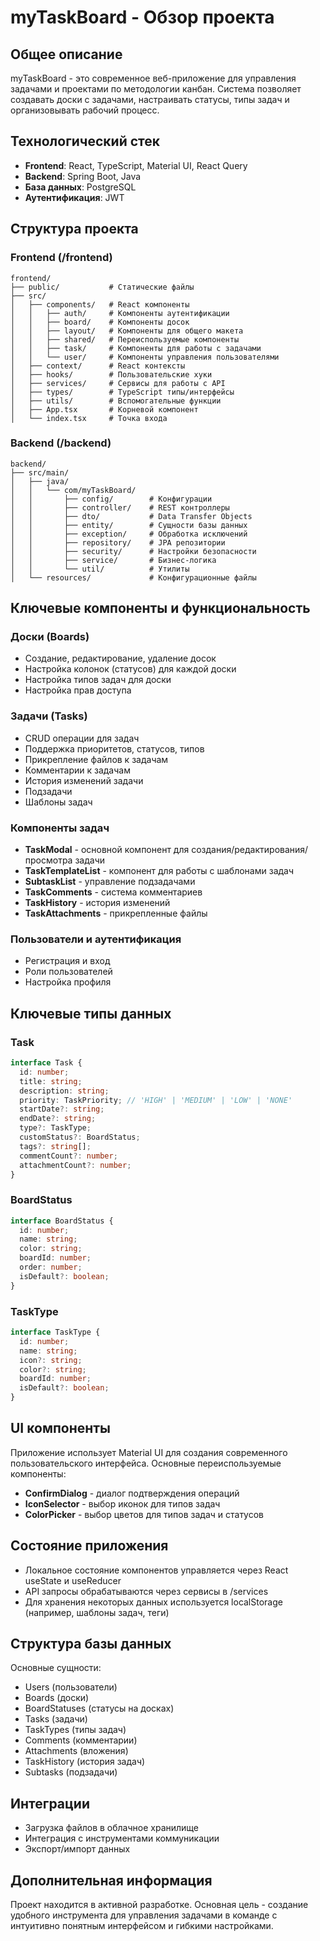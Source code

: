 # myTaskBoard - Обзор проекта

## Общее описание
myTaskBoard - это современное веб-приложение для управления задачами и проектами по методологии канбан. Система позволяет создавать доски с задачами, настраивать статусы, типы задач и организовывать рабочий процесс.

## Технологический стек
- **Frontend**: React, TypeScript, Material UI, React Query
- **Backend**: Spring Boot, Java
- **База данных**: PostgreSQL
- **Аутентификация**: JWT

## Структура проекта

### Frontend (/frontend)
```
frontend/
├── public/           # Статические файлы
├── src/
│   ├── components/   # React компоненты
│   │   ├── auth/     # Компоненты аутентификации
│   │   ├── board/    # Компоненты досок
│   │   ├── layout/   # Компоненты для общего макета
│   │   ├── shared/   # Переиспользуемые компоненты
│   │   ├── task/     # Компоненты для работы с задачами
│   │   └── user/     # Компоненты управления пользователями
│   ├── context/      # React контексты
│   ├── hooks/        # Пользовательские хуки
│   ├── services/     # Сервисы для работы с API
│   ├── types/        # TypeScript типы/интерфейсы
│   ├── utils/        # Вспомогательные функции
│   ├── App.tsx       # Корневой компонент
│   └── index.tsx     # Точка входа
```

### Backend (/backend)
```
backend/
├── src/main/
│   ├── java/
│   │   └── com/myTaskBoard/
│   │       ├── config/        # Конфигурации
│   │       ├── controller/    # REST контроллеры
│   │       ├── dto/           # Data Transfer Objects
│   │       ├── entity/        # Сущности базы данных
│   │       ├── exception/     # Обработка исключений
│   │       ├── repository/    # JPA репозитории
│   │       ├── security/      # Настройки безопасности
│   │       ├── service/       # Бизнес-логика
│   │       └── util/          # Утилиты
│   └── resources/             # Конфигурационные файлы
```

## Ключевые компоненты и функциональность

### Доски (Boards)
- Создание, редактирование, удаление досок
- Настройка колонок (статусов) для каждой доски
- Настройка типов задач для доски
- Настройка прав доступа

### Задачи (Tasks)
- CRUD операции для задач
- Поддержка приоритетов, статусов, типов
- Прикрепление файлов к задачам
- Комментарии к задачам
- История изменений задачи
- Подзадачи
- Шаблоны задач

### Компоненты задач
- **TaskModal** - основной компонент для создания/редактирования/просмотра задачи
- **TaskTemplateList** - компонент для работы с шаблонами задач
- **SubtaskList** - управление подзадачами
- **TaskComments** - система комментариев
- **TaskHistory** - история изменений
- **TaskAttachments** - прикрепленные файлы

### Пользователи и аутентификация
- Регистрация и вход
- Роли пользователей
- Настройка профиля

## Ключевые типы данных

### Task
```typescript
interface Task {
  id: number;
  title: string;
  description: string;
  priority: TaskPriority; // 'HIGH' | 'MEDIUM' | 'LOW' | 'NONE'
  startDate?: string;
  endDate?: string;
  type?: TaskType;
  customStatus?: BoardStatus;
  tags?: string[];
  commentCount?: number;
  attachmentCount?: number;
}
```

### BoardStatus
```typescript
interface BoardStatus {
  id: number;
  name: string;
  color: string;
  boardId: number;
  order: number;
  isDefault?: boolean;
}
```

### TaskType
```typescript
interface TaskType {
  id: number;
  name: string;
  icon?: string;
  color?: string;
  boardId: number;
  isDefault?: boolean;
}
```

## UI компоненты

Приложение использует Material UI для создания современного пользовательского интерфейса.
Основные переиспользуемые компоненты:
- **ConfirmDialog** - диалог подтверждения операций
- **IconSelector** - выбор иконок для типов задач
- **ColorPicker** - выбор цветов для типов задач и статусов

## Состояние приложения

- Локальное состояние компонентов управляется через React useState и useReducer
- API запросы обрабатываются через сервисы в /services
- Для хранения некоторых данных используется localStorage (например, шаблоны задач, теги)

## Структура базы данных

Основные сущности:
- Users (пользователи)
- Boards (доски)
- BoardStatuses (статусы на досках)
- Tasks (задачи)
- TaskTypes (типы задач)
- Comments (комментарии)
- Attachments (вложения)
- TaskHistory (история задач)
- Subtasks (подзадачи)

## Интеграции

- Загрузка файлов в облачное хранилище
- Интеграция с инструментами коммуникации
- Экспорт/импорт данных

## Дополнительная информация

Проект находится в активной разработке. Основная цель - создание удобного инструмента для управления задачами в команде с интуитивно понятным интерфейсом и гибкими настройками. 
